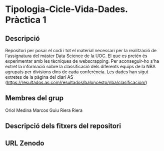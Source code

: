 # Tipologia-Cicle-Vida-Dades. Pràctica 1
## Descripció
Repositori per posar el codi i tot el material necessari per la realització de l'assignatura del màster Data Science de la UOC. El que es pretén és experimentar amb les tècniques de webscrapping. Per aconseguir-ho s'ha extret la informació sobre la classificació dels diferents equips de la NBA agrupats per divisions dins de cada conferència. Les dades han sigut extretes de la pàgina del diari AS (https://resultados.as.com/resultados/baloncesto/nba/clasificacion/)

## Membres del grup
Oriol Medina Marcos
Guiu Riera Riera

## Descripció dels fitxers del repositori


## URL Zenodo
